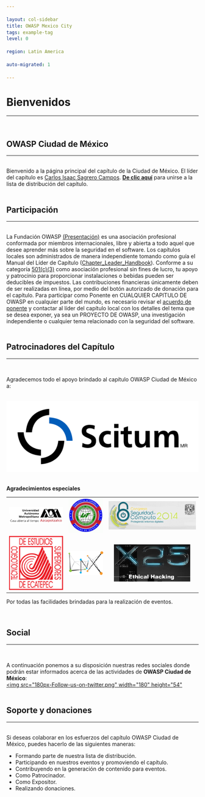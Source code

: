 ```yaml
---

layout: col-sidebar
title: OWASP Mexico City
tags: example-tag
level: 0

region: Latin America

auto-migrated: 1

---
```


<h1>Bienvenidos</h1>
<hr>
<br>
<h2>OWASP Ciudad de México</h2>
<hr>
<br>
Bienvenido a la página principal del capítulo de la Ciudad de México. El líder del capítulo es <a rel="nofollow" class="external text" href="mailto:carlos.sagrero@owasp.org">Carlos Isaac Sagrero Campos</a>. <a href="https://groups.google.com/a/owasp.org/forum/#!forum/mexico-city-chapter"><b>De clic aquí</b></a> para unirse a la lista de distribución del capítulo.
<br><br>
<h2>Participación</h2>
<hr>
<br>
La Fundación OWASP <a rel="nofollow" class="external text" href="https://docs.google.com/a/owasp.org/presentation/d/1ZgY25F0F7QgScMlB1X7LAa70LtyJql8XqcYdR4suPUo/edit#slide=id.p">(Presentación)</a> es una asociación profesional conformada por miembros internacionales, libre y abierta a todo aquel que desee aprender más sobre la seguridad en el software. Los capítulos locales son administrados de manera independiente tomando como guía el Manual del Líder de Capítulo (<a rel="nofollow" class="external text" href="https://www.owasp.org/index.php/Chapter_Leader_Handbook">Chapter_Leader_Handbook</a>). Conforme a su categoría <a rel="nofollow" class="external text" href="https://www.owasp.org/index.php/About_OWASP">501(c)(3)</a> como asociación profesional sin fines de lucro, tu apoyo y patrocinio para proporcionar instalaciones o bebidas pueden ser deducibles de impuestos. Las contribuciones financieras únicamente deben de ser realizadas en línea, por medio del botón autorizado de donación para el capítulo. Para participar como Ponente en CUALQUIER CAPITULO DE OWASP en cualquier parte del mundo, es necesario revisar el <a rel="nofollow" class="external text" href="https://www.owasp.org/index.php/Speaker_Agreement">acuerdo de ponente</a> y contactar al líder del capítulo local con los detalles del tema que se desea exponer, ya sea un PROYECTO DE OWASP, una investigación independiente o cualquier tema relacionado con la seguridad del software.
<br>
<br>
<h2>Patrocinadores del Capítulo</h2>
<hr>
<br>
<p>Agradecemos todo el apoyo brindado al capítulo OWASP Ciudad de México a:</p>
<br>
<center><img src="assets/images/Logo-Scitum.png" alt=""></center>
<br>
<p><b>Agradecimientos especiales</b></p>
<table>
  <trbody>
    <tr>
      <td><center><img src="assets/images/Logo_uama.jpg" alt=""></center></td>
      <td><center><img src="assets/images/Logo-UTN.jpeg" alt=""></center></td>
      <td><center><img src="assets/images/CongresoSeguridadEnComputo2014-UNAM.png" alt=""></center></td>
    </tr>
    <tr>
      <td><center><img src="assets/images/Logo-TESE.jpg" alt=""></center></td>
      <td><center><img src="assets/images/100px-Liquid-nexxus-logo.png" alt=""></center></td>
      <td><center><img src="assets/images/200px-Logo_x25.png" alt=""></center></td>
    </tr>
  </trbody>
</table>
<p>Por todas las facilidades brindadas para la realización de eventos.</p>
<br>

<h2>Social</h2>
  <hr>
  <br>

A continuación ponemos a su disposición nuestras redes sociales donde podrán estar informados acerca de las actividades de **OWASP Ciudad de México**:
<br>
<a href="http://www.twitter.com/OWASP_MX_City" rel="nofollow"><img src="180px-Follow-us-on-twitter.png" width="180" height="54" </a>
<br>
<br>
<h2>Soporte y donaciones</h2>
<hr>
<br>
Si deseas colaborar en los esfuerzos del capítulo OWASP Ciudad de México, puedes hacerlo de las siguientes maneras:<br>
<ul>
  <li>Formando parte de nuestra lista de distribución.</li>
  <li>Participando en nuestros eventos y promoviendo el capítulo.</li>
  <li>Contribuyendo en la generación de contenido para eventos.</li>
  <li>Como Patrocinador.</li>
  <li>Como Expositor.</li>
  <li>Realizando donaciones.</li>
</ul>
<br>

<!-- Standard Chapter Page Template
This is an example of a Project or Chapter page.
Please change these items to indicate the actual information you wish to present. In addition to this information, the 'front-matter' above the text should be modified to reflect your actual information.  An explanation of each of the front-matter items is below:

{front matter for this file}

```
- layout: This is the layout used by project and chapter pages.  You should leave this value as col-sidebar
- title: This is the title of your project or chapter page, usually the name.  For example, OWASP Zed Attack Proxy or OWASP Baltimore
- tags: This is a space-delimited list of tags you associate with your project or chapter.  If you are using tabs, at least one of these tags should be unique in order to be used in the tabs files (an example tab is included in this repo) 
- region: This is the region you are in according to our data
```

{copy for this file (index.md)}
Replace the text above the commented area with your information in the format below:
```
## Welcome
Include some information here about your chapter

## Participation
The Open Web Application Security Project (OWASP) is a nonprofit foundation that works to improve the security of software. All of our projects ,tools, documents, forums, and chapters are free and open to anyone interested in improving application security. 

Chapters are led by local leaders in accordance with the [Chapter Leader Handbook](/www-policy/rules-of-procedure/chapter-handbook). Financial contributions should only be made online using the authorized online donation button. To be a SPEAKER at ANY OWASP Chapter in the world simply review the [speaker agreement](/www-policy/speaker-agreement) and then contact the local chapter leader with details of what OWASP Project, independent research, or related software security topic you would like to present.

Everyone is welcome and encouraged to participate in our [Projects](/projects), [Local Chapters](/chapters), [Events](/events), [Online Groups](https://groups.google.com/a/owasp.com/){:target='_blank'}, and [Community Slack Channel](https://owasp.slack.com/){:target='_blank'}. We especially encourage diversity in all our initiatives. OWASP is a fantastic place to learn about application security, to network, and even to build your reputation as an expert. We also encourage you to be [become a member](/membership) or consider a [donation](/donate) to support our ongoing work.

## Local News
- Meeting Location
- Everyone is welcome to join us at our chapter meetings.

```
{info.md}

This separate file is where you should place links to your Google Group and Meetup page. It will be automatically rendered in the column sidebar.

{leaders.md}

Another separate file that should simply include each leaders name with mailto link as a list. It will also be automatically rendered in the column sidebar.

-->
